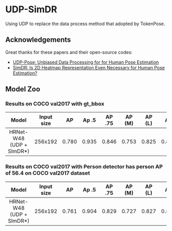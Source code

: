 # UDP-SimDR

Using UDP to replace the data process method that adopted by TokenPose.

## Acknowledgements

Great thanks for these papers and their open-source codes:

+ [UDP-Pose: Unbiased Data Processing for for Human Pose Estimation](https://github.com/HuangJunJie2017/UDP-Pose)
+ [SimDR: Is 2D Heatmap Representation Even Necessary for Human Pose Estimation?](https://github.com/leeyegy/SimDR)



## Model Zoo

### Results on COCO val2017 with gt_bbox

|          Model           | Input size | AP    | Ap .5 | AP .75 | AP (M) | AP (L) |  AR   | AR .5 | AR .75 | AR (M) | AR (L) |
| :----------------------: | :--------: | ----- | ----- | :----: | :----: | :----: | :---: | :---: | :----: | :----: | :----: |
| HRNet-W48 (UDP + SImDR*) |  256x192   | 0.780 | 0.935 | 0.846  | 0.753  | 0.825  | 0.808 | 0.943 | 0.865  | 0.777  | 0.855  |

### Results on COCO val2017 with Person detector has person AP of 56.4 on COCO val2017 dataset

|          Model           | Input size | AP    | Ap .5 | AP .75 | AP (M) | AP (L) |  AR   | AR .5 | AR .75 | AR (M) | AR (L) |
| :----------------------: | :--------: | ----- | ----- | :----: | :----: | :----: | :---: | :---: | :----: | :----: | :----: |
| HRNet-W48 (UDP + SImDR*) |  256x192   | 0.761 | 0.904 | 0.829  | 0.727  | 0.827  | 0.812 | 0.940 | 0.871  | 0.771  | 0.871  |